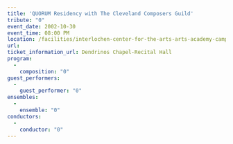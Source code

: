 ```yaml
---
title: 'QUORUM Residency with The Cleveland Composers Guild'
tribute: "0"
event_date: 2002-10-30
event_time: 08:00 PM
location: /facilities/interlochen-center-for-the-arts-arts-academy-camp
url: 
ticket_information_url: Dendrinos Chapel-Recital Hall
program: 
  -
    composition: "0"
guest_performers: 
  -
    guest_performer: "0"
ensembles: 
  -
    ensemble: "0"
conductors: 
  -
    conductor: "0"
---
```

